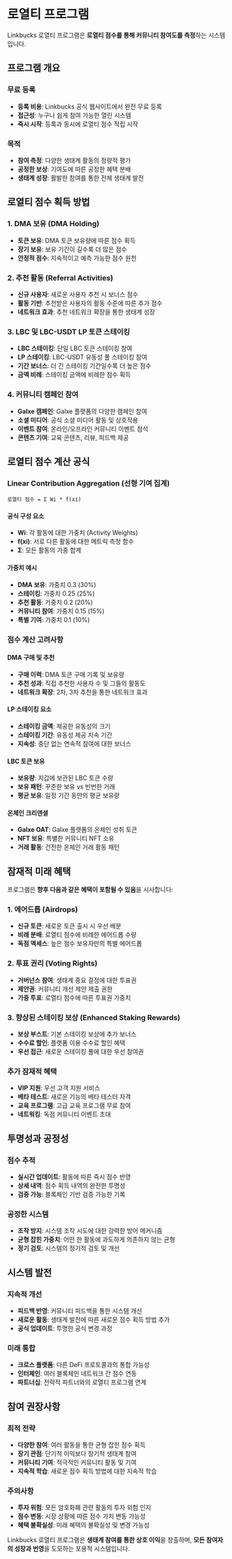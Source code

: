 # 로열티 프로그램

Linkbucks 로열티 프로그램은 **로열티 점수를 통해 커뮤니티 참여도를 측정**하는 시스템입니다.

## 프로그램 개요

### 무료 등록
- **등록 비용**: Linkbucks 공식 웹사이트에서 완전 무료 등록
- **접근성**: 누구나 쉽게 참여 가능한 열린 시스템
- **즉시 시작**: 등록과 동시에 로열티 점수 적립 시작

### 목적
- **참여 측정**: 다양한 생태계 활동의 정량적 평가
- **공정한 보상**: 기여도에 따른 공정한 혜택 분배
- **생태계 성장**: 활발한 참여를 통한 전체 생태계 발전

## 로열티 점수 획득 방법

### 1. DMA 보유 (DMA Holding)
- **토큰 보유**: DMA 토큰 보유량에 따른 점수 획득
- **장기 보유**: 보유 기간이 길수록 더 많은 점수
- **안정적 점수**: 지속적이고 예측 가능한 점수 원천

### 2. 추천 활동 (Referral Activities)
- **신규 사용자**: 새로운 사용자 추천 시 보너스 점수
- **활동 기반**: 추천받은 사용자의 활동 수준에 따른 추가 점수
- **네트워크 효과**: 추천 네트워크 확장을 통한 생태계 성장

### 3. LBC 및 LBC-USDT LP 토큰 스테이킹
- **LBC 스테이킹**: 단일 LBC 토큰 스테이킹 참여
- **LP 스테이킹**: LBC-USDT 유동성 풀 스테이킹 참여
- **기간 보너스**: 더 긴 스테이킹 기간일수록 더 높은 점수
- **금액 비례**: 스테이킹 금액에 비례한 점수 획득

### 4. 커뮤니티 캠페인 참여
- **Galxe 캠페인**: Galxe 플랫폼의 다양한 캠페인 참여
- **소셜 미디어**: 공식 소셜 미디어 활동 및 상호작용
- **이벤트 참여**: 온라인/오프라인 커뮤니티 이벤트 참석
- **콘텐츠 기여**: 교육 콘텐츠, 리뷰, 피드백 제공

## 로열티 점수 계산 공식

### Linear Contribution Aggregation (선형 기여 집계)
```
로열티 점수 = Σ Wi * f(xi)
```

#### 공식 구성 요소
- **Wi**: 각 활동에 대한 가중치 (Activity Weights)
- **f(xi)**: 서로 다른 활동에 대한 메트릭 측정 함수
- **Σ**: 모든 활동의 가중 합계

#### 가중치 예시
- **DMA 보유**: 가중치 0.3 (30%)
- **스테이킹**: 가중치 0.25 (25%)
- **추천 활동**: 가중치 0.2 (20%)
- **커뮤니티 참여**: 가중치 0.15 (15%)
- **특별 기여**: 가중치 0.1 (10%)

### 점수 계산 고려사항

#### DMA 구매 및 추천
- **구매 이력**: DMA 토큰 구매 기록 및 보유량
- **추천 성과**: 직접 추천한 사용자 수 및 그들의 활동도
- **네트워크 확장**: 2차, 3차 추천을 통한 네트워크 효과

#### LP 스테이킹 요소
- **스테이킹 금액**: 제공한 유동성의 크기
- **스테이킹 기간**: 유동성 제공 지속 기간
- **지속성**: 중단 없는 연속적 참여에 대한 보너스

#### LBC 토큰 보유
- **보유량**: 지갑에 보관된 LBC 토큰 수량
- **보유 패턴**: 꾸준한 보유 vs 빈번한 거래
- **평균 보유**: 일정 기간 동안의 평균 보유량

#### 온체인 크리덴셜
- **Galxe OAT**: Galxe 플랫폼의 온체인 성취 토큰
- **NFT 보유**: 특별한 커뮤니티 NFT 소유
- **거래 활동**: 건전한 온체인 거래 활동 패턴

## 잠재적 미래 혜택

프로그램은 **향후 다음과 같은 혜택이 포함될 수 있음**을 시사합니다:

### 1. 에어드롭 (Airdrops)
- **신규 토큰**: 새로운 토큰 출시 시 우선 배분
- **비례 분배**: 로열티 점수에 비례한 에어드롭 수량
- **독점 액세스**: 높은 점수 보유자만의 특별 에어드롭

### 2. 투표 권리 (Voting Rights)
- **거버넌스 참여**: 생태계 중요 결정에 대한 투표권
- **제안권**: 커뮤니티 개선 제안 제출 권한
- **가중 투표**: 로열티 점수에 따른 투표권 가중치

### 3. 향상된 스테이킹 보상 (Enhanced Staking Rewards)
- **보상 부스트**: 기본 스테이킹 보상에 추가 보너스
- **수수료 할인**: 플랫폼 이용 수수료 할인 혜택
- **우선 접근**: 새로운 스테이킹 풀에 대한 우선 참여권

### 추가 잠재적 혜택
- **VIP 지원**: 우선 고객 지원 서비스
- **베타 테스트**: 새로운 기능의 베타 테스터 자격
- **교육 프로그램**: 고급 교육 프로그램 무료 참여
- **네트워킹**: 독점 커뮤니티 이벤트 초대

## 투명성과 공정성

### 점수 추적
- **실시간 업데이트**: 활동에 따른 즉시 점수 반영
- **상세 내역**: 점수 획득 내역의 완전한 투명성
- **검증 가능**: 블록체인 기반 검증 가능한 기록

### 공정한 시스템
- **조작 방지**: 시스템 조작 시도에 대한 강력한 방어 메커니즘
- **균형 잡힌 가중치**: 어떤 한 활동에 과도하게 의존하지 않는 균형
- **정기 검토**: 시스템의 정기적 검토 및 개선

## 시스템 발전

### 지속적 개선
- **피드백 반영**: 커뮤니티 피드백을 통한 시스템 개선
- **새로운 활동**: 생태계 발전에 따른 새로운 점수 획득 방법 추가
- **공식 업데이트**: 투명한 공식 변경 과정

### 미래 통합
- **크로스 플랫폼**: 다른 DeFi 프로토콜과의 통합 가능성
- **인터체인**: 여러 블록체인 네트워크 간 점수 연동
- **파트너십**: 전략적 파트너와의 로열티 프로그램 연계

## 참여 권장사항

### 최적 전략
- **다양한 참여**: 여러 활동을 통한 균형 잡힌 점수 획득
- **장기 관점**: 단기적 이익보다 장기적 생태계 참여
- **커뮤니티 기여**: 적극적인 커뮤니티 활동 및 기여
- **지속적 학습**: 새로운 점수 획득 방법에 대한 지속적 학습

### 주의사항
- **투자 위험**: 모든 암호화폐 관련 활동의 투자 위험 인지
- **점수 변동**: 시장 상황에 따른 점수 가치 변동 가능성
- **혜택 불확실성**: 미래 혜택의 불확실성 및 변경 가능성

Linkbucks 로열티 프로그램은 **생태계 참여를 통한 상호 이익**을 창출하며, **모든 참여자의 성장과 번영**을 도모하는 포용적 시스템입니다.